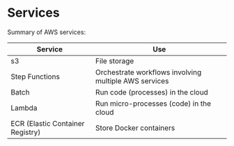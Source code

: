 # Services

Summary of AWS services:

| Service                          | Use                                                   |
| -------------------------------- | ----------------------------------------------------- |
| s3                               | File storage                                          |
| Step Functions                   | Orchestrate workflows involving multiple AWS services |
| Batch                            | Run code (processes) in the cloud                     |
| Lambda                           | Run micro-processes (code) in the cloud               |
| ECR (Elastic Container Registry) | Store Docker containers                               |
